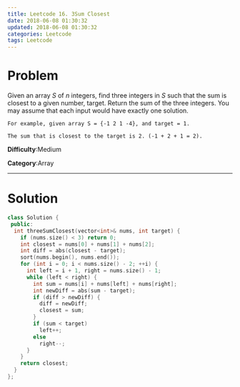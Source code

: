 ```yaml
---
title: Leetcode 16. 3Sum Closest
date: 2018-06-08 01:30:32
updated: 2018-06-08 01:30:32
categories: Leetcode
tags: Leetcode
---
```


# Problem

Given an array _S_ of _n_ integers, find three integers in _S_ such that the sum is closest to a given number, target. Return the sum of the three integers. You may assume that each input would have exactly one solution.

    For example, given array S = {-1 2 1 -4}, and target = 1.

    The sum that is closest to the target is 2. (-1 + 2 + 1 = 2).

**Difficulty**:Medium

**Category**:Array

*****

# Solution

```cpp
class Solution {
 public:
  int threeSumClosest(vector<int>& nums, int target) {
    if (nums.size() < 3) return 0;
    int closest = nums[0] + nums[1] + nums[2];
    int diff = abs(closest - target);
    sort(nums.begin(), nums.end());
    for (int i = 0; i < nums.size() - 2; ++i) {
      int left = i + 1, right = nums.size() - 1;
      while (left < right) {
        int sum = nums[i] + nums[left] + nums[right];
        int newDiff = abs(sum - target);
        if (diff > newDiff) {
          diff = newDiff;
          closest = sum;
        }
        if (sum < target)
          left++;
        else
          right--;
      }
    }
    return closest;
  }
};
```
